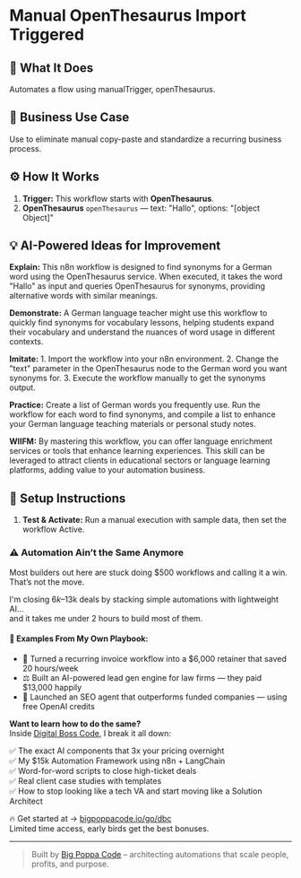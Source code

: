 # Manual OpenThesaurus Import Triggered
  ## 🚀 What It Does
  Automates a flow using manualTrigger, openThesaurus.
  
  ## 💼 Business Use Case
  Use to eliminate manual copy-paste and standardize a recurring business process.
  
  ## ⚙️ How It Works
  1. **Trigger:** This workflow starts with **OpenThesaurus**.
  2. **OpenThesaurus** `openThesaurus` — text: "Hallo", options: "[object Object]"
  
  ## 💡 AI-Powered Ideas for Improvement
  **Explain:** This n8n workflow is designed to find synonyms for a German word using the OpenThesaurus service. When executed, it takes the word "Hallo" as input and queries OpenThesaurus for synonyms, providing alternative words with similar meanings.

**Demonstrate:** A German language teacher might use this workflow to quickly find synonyms for vocabulary lessons, helping students expand their vocabulary and understand the nuances of word usage in different contexts.

**Imitate:** 1. Import the workflow into your n8n environment. 2. Change the "text" parameter in the OpenThesaurus node to the German word you want synonyms for. 3. Execute the workflow manually to get the synonyms output.

**Practice:** Create a list of German words you frequently use. Run the workflow for each word to find synonyms, and compile a list to enhance your German language teaching materials or personal study notes.

**WIIFM:** By mastering this workflow, you can offer language enrichment services or tools that enhance learning experiences. This skill can be leveraged to attract clients in educational sectors or language learning platforms, adding value to your automation business.
  
  ## 🔧 Setup Instructions
  1. **Test & Activate:** Run a manual execution with sample data, then set the workflow Active.
  
### ⚠️ Automation Ain’t the Same Anymore

Most builders out here are stuck doing $500 workflows and calling it a win.  
That’s not the move.  

I'm closing $6k–$13k deals by stacking simple automations with lightweight AI...  
and it takes me under 2 hours to build most of them.

#### 🧠 Examples From My Own Playbook:
- 🔁 Turned a recurring invoice workflow into a $6,000 retainer that saved 20 hours/week  
- ⚖️ Built an AI-powered lead gen engine for law firms — they paid $13,000 happily  
- 🚀 Launched an SEO agent that outperforms funded companies — using free OpenAI credits  

**Want to learn how to do the same?**  
Inside [Digital Boss Code](https://bigpoppacode.io/go/dbc), I break it all down:

✅ The exact AI components that 3x your pricing overnight  
✅ My $15k Automation Framework using n8n + LangChain  
✅ Word-for-word scripts to close high-ticket deals  
✅ Real client case studies with templates  
✅ How to stop looking like a tech VA and start moving like a Solution Architect  

🔥 Get started at → [bigpoppacode.io/go/dbc](https://bigpoppacode.io/go/dbc)  
Limited time access, early birds get the best bonuses.

---
> Built by [Big Poppa Code](https://bigpoppacode.io) – architecting automations that scale people, profits, and purpose.
  